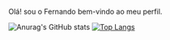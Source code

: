 Olá! sou o Fernando bem-vindo ao meu perfil.


![Anurag's GitHub stats](https://github-readme-stats.vercel.app/api?username=Fernandoa&show_icons=true&theme=radical) 
[![Top Langs](https://github-readme-stats.vercel.app/api/top-langs/?username=anuraghazra)](https://github.com/anuraghazra/github-readme-stats)

